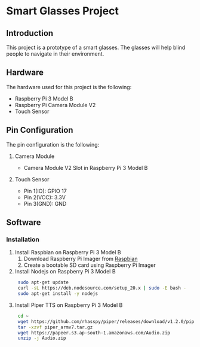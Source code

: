 # Smart Glasses Project 

## Introduction
This project is a prototype of a smart glasses. The glasses will help blind people to navigate in their environment.

## Hardware
The hardware used for this project is the following:

* Raspberry Pi 3 Model B
* Raspberry Pi Camera Module V2
* Touch Sensor 


## Pin Configuration
The pin configuration is the following:

1. Camera Module
   - Camera Module V2 Slot in Raspberry Pi 3 Model B

2. Touch Sensor
   - Pin 1(IO): GPIO 17
   - Pin 2(VCC): 3.3V
   - Pin 3(GND): GND

## Software

### Installation
1. Install Raspbian on Raspberry Pi 3 Model B
   1. Download Raspberry Pi Imager from [Raspbian](https://www.raspberrypi.org/downloads/raspbian/)
   2. Create a bootable SD card using Raspberry Pi Imager
2. Install Nodejs on Raspberry Pi 3 Model B
   ```bash
    sudo apt-get update
    curl -sL https://deb.nodesource.com/setup_20.x | sudo -E bash - 
    sudo apt-get install -y nodejs
   ```
3. Install Piper TTS on Raspberry Pi 3 Model B
   ```bash
    cd ~
    wget https://github.com/rhasspy/piper/releases/download/v1.2.0/piper_armv7.tar.gz
    tar -xzvf piper_armv7.tar.gz
    wget https://papeer.s3.ap-south-1.amazonaws.com/Audio.zip
    unzip -j Audio.zip
    
   ```

